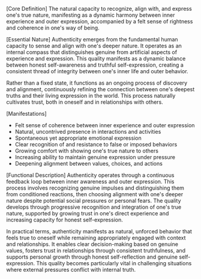 [Core Definition]
The natural capacity to recognize, align with, and express one's true nature, manifesting as a dynamic harmony between inner experience and outer expression, accompanied by a felt sense of rightness and coherence in one's way of being.

[Essential Nature]
Authenticity emerges from the fundamental human capacity to sense and align with one's deeper nature. It operates as an internal compass that distinguishes genuine from artificial aspects of experience and expression. This quality manifests as a dynamic balance between honest self-awareness and truthful self-expression, creating a consistent thread of integrity between one's inner life and outer behavior.

Rather than a fixed state, it functions as an ongoing process of discovery and alignment, continuously refining the connection between one's deepest truths and their living expression in the world. This process naturally cultivates trust, both in oneself and in relationships with others.

[Manifestations]
- Felt sense of coherence between inner experience and outer expression
- Natural, uncontrived presence in interactions and activities
- Spontaneous yet appropriate emotional expression
- Clear recognition of and resistance to false or imposed behaviors
- Growing comfort with showing one's true nature to others
- Increasing ability to maintain genuine expression under pressure
- Deepening alignment between values, choices, and actions

[Functional Description]
Authenticity operates through a continuous feedback loop between inner awareness and outer expression. This process involves recognizing genuine impulses and distinguishing them from conditioned reactions, then choosing alignment with one's deeper nature despite potential social pressures or personal fears. The quality develops through progressive recognition and integration of one's true nature, supported by growing trust in one's direct experience and increasing capacity for honest self-expression.

In practical terms, authenticity manifests as natural, unforced behavior that feels true to oneself while remaining appropriately engaged with context and relationships. It enables clear decision-making based on genuine values, fosters trust in relationships through consistent truthfulness, and supports personal growth through honest self-reflection and genuine self-expression. This quality becomes particularly vital in challenging situations where external pressures conflict with internal truth.